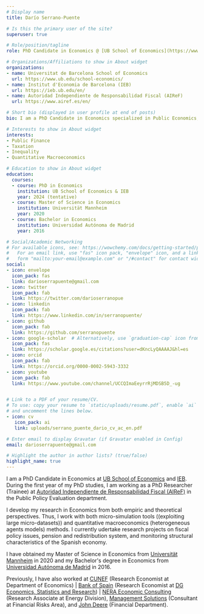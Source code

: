 ```yaml
---
# Display name
title: Darío Serrano-Puente

# Is this the primary user of the site?
superuser: true

# Role/position/tagline
role: PhD Candidate in Economics @ [UB School of Economics](https://www.ub.edu/school-economics/phd_students/serrano-puente-dario/) & [IEB](https://ieb.ub.edu/en/researcher/serrano-puente-dario/) | PhD Researcher (Trainee) @ [AIReF](https://www.airef.es/en/)

# Organizations/Affiliations to show in About widget
organizations:
- name: Universitat de Barcelona School of Economics
  url: https://www.ub.edu/school-economics/
- name: Institut d'Economia de Barcelona (IEB)
  url: https://ieb.ub.edu/en/
- name: Autoridad Independiente de Responsabilidad Fiscal (AIReF)
  url: https://www.airef.es/en/

# Short bio (displayed in user profile at end of posts)
bio: I am a PhD Candidate in Economics specialized in Public Economics, Public Finance, Taxation, Inequality and Public Policy Evaluation.

# Interests to show in About widget
interests:
- Public Finance
- Taxation
- Inequality
- Quantitative Macroeconomics

# Education to show in About widget
education:
  courses:
  - course: PhD in Economics
    institution: UB School of Economics & IEB
    year: 2024 (tentative)
  - course: Master of Science in Economics
    institution: Universität Mannheim
    year: 2020
  - course: Bachelor in Economics
    institution: Universidad Autónoma de Madrid
    year: 2016

# Social/Academic Networking
# For available icons, see: https://wowchemy.com/docs/getting-started/page-builder/#icons
#   For an email link, use "fas" icon pack, "envelope" icon, and a link in the
#   form "mailto:your-email@example.com" or "/#contact" for contact widget.
social:
- icon: envelope
  icon_pack: fas
  link: darioserrapuente@gmail.com
- icon: twitter
  icon_pack: fab
  link: https://twitter.com/darioserranopue
- icon: linkedin
  icon_pack: fab
  link: https://www.linkedin.com/in/serranopuente/
- icon: github
  icon_pack: fab
  link: https://github.com/serranopuente
- icon: google-scholar  # Alternatively, use `graduation-cap` icon from `ai` icon pack
  icon_pack: fas
  link: https://scholar.google.es/citations?user=dKncLyQAAAAJ&hl=es
- icon: orcid
  icon_pack: fab
  link: https://orcid.org/0000-0002-5943-3332
- icon: youtube
  icon_pack: fab
  link: https://www.youtube.com/channel/UCCQImaEeyrrRjMDSB5D_-ug


# Link to a PDF of your resume/CV.
# To use: copy your resume to `static/uploads/resume.pdf`, enable `ai` icons in `params.toml`, 
# and uncomment the lines below.
- icon: cv
   icon_pack: ai
   link: uploads/serrano_puente_dario_cv_ac_en.pdf

# Enter email to display Gravatar (if Gravatar enabled in Config)
email: darioserrapuente@gmail.com

# Highlight the author in author lists? (true/false)
highlight_name: true
---
```


I am a PhD Candidate in Economics at [UB School of Economics](https://www.ub.edu/school-economics/phd_students/serrano-puente-dario/) and [IEB](https://ieb.ub.edu/en/researcher/serrano-puente-dario/). During the first year of my PhD studies, I am working as a PhD Researcher (Trainee) at [Autoridad Independiente de Responsabilidad Fiscal (AIReF)](https://www.airef.es/en/) in the Public Policy Evaluation department.

I develop my research in Economics from both empiric and theoretical perspectives. Thus, I work with both micro-simulation tools ((exploiting large micro-datasets)) and quantitative macroeconomics (heterogeneous agents models) methods. I currently udertake research projects on fiscal policy issues, pension and redistribution system, and monitoring structural characteristics of the Spanish economy.

I have obtained my Master of Science in Economics from [Universität Mannheim](https://www.vwl.uni-mannheim.de/en/) in 2020 and my Bachelor's degree in Economics from [Universidad Autónoma de Madrid](https://www.uam.es/Economicas/1WelcomeWhyChooseUS/1242693242572.htm?language=en) in 2016.

Previously, I have also worked at [CUNEF](https://www.cunef.edu/) (Research Economist at Department of Economics) | [Bank of Spain](https://www.bde.es/bde/en/) (Research Economist at [DG Economics, Statistics and Research](https://www.bde.es/investigador/en/)) | [NERA Economic Consulting](https://www.nera.com/practice-areas/energy.html#tab-4) (Research Associate at Energy Division), [Management Solutions](https://www.managementsolutions.com/en) (Consultant at Financial Risks Area), and [John Deere](https://www.deere.com/en/) (Financial Department).